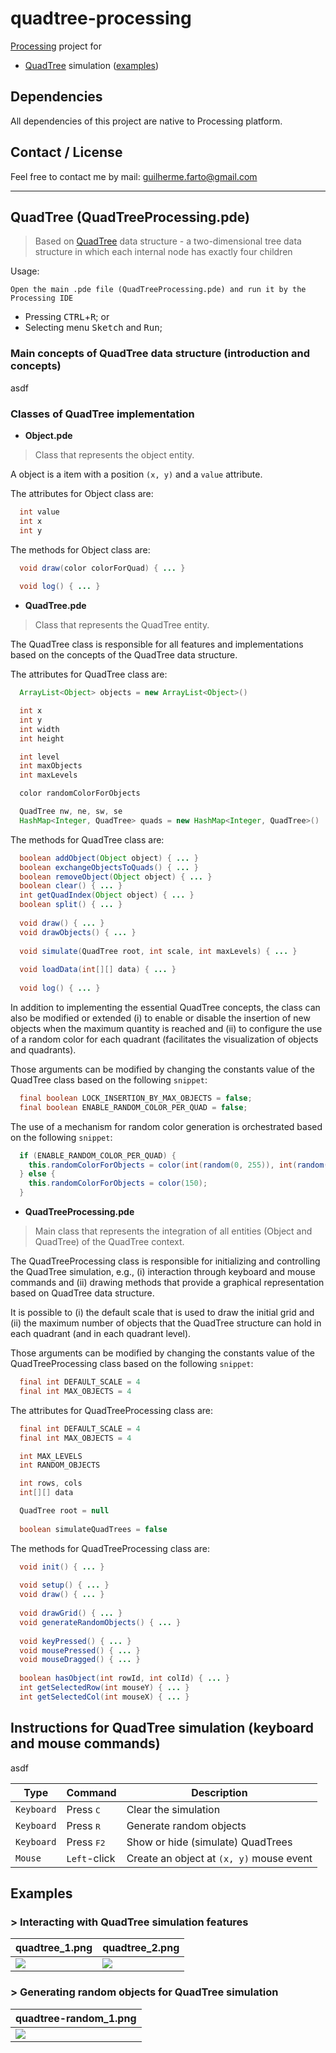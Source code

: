 # quadtree-processing

[Processing](https://processing.org/) project for 

* [QuadTree](#quadtree-processing) simulation ([examples](#all-examples))

## Dependencies

All dependencies of this project are native to Processing platform.

## Contact / License

Feel free to contact me by mail: guilherme.farto@gmail.com

---

<a name="quadtree-processing"></a>
## QuadTree (QuadTreeProcessing.pde)
> Based on [QuadTree](https://en.wikipedia.org/wiki/Quadtree) data structure - a two-dimensional tree data structure in which each internal node has exactly four children

Usage:

`Open the main .pde file (QuadTreeProcessing.pde) and run it by the Processing IDE`
* Pressing <kbd>CTRL</kbd>+<kbd>R</kbd>; or
* Selecting menu <kbd>Sketch</kbd> and <kbd>Run</kbd>;

### Main concepts of QuadTree data structure (introduction and concepts)

asdf

### Classes of QuadTree implementation

* **Object.pde**

> Class that represents the object entity.

A object is a item with a position `(x, y)` and a `value` attribute.

The attributes for Object class are:
  
```java
  int value
  int x
  int y
```

The methods for Object class are:

```java
  void draw(color colorForQuad) { ... }
  
  void log() { ... }
```

* **QuadTree.pde**

> Class that represents the QuadTree entity.

The QuadTree class is responsible for all features and implementations based on the concepts of the QuadTree data structure.

The attributes for QuadTree class are:
  
```java
  ArrayList<Object> objects = new ArrayList<Object>()

  int x
  int y
  int width
  int height

  int level 
  int maxObjects
  int maxLevels

  color randomColorForObjects

  QuadTree nw, ne, sw, se
  HashMap<Integer, QuadTree> quads = new HashMap<Integer, QuadTree>()
```

The methods for QuadTree class are:

```java
  boolean addObject(Object object) { ... }
  boolean exchangeObjectsToQuads() { ... }
  boolean removeObject(Object object) { ... }
  boolean clear() { ... }
  int getQuadIndex(Object object) { ... }
  boolean split() { ... }
  
  void draw() { ... }
  void drawObjects() { ... }
  
  void simulate(QuadTree root, int scale, int maxLevels) { ... }
  
  void loadData(int[][] data) { ... }
  
  void log() { ... }
```

In addition to implementing the essential QuadTree concepts, the class can also be modified or extended (i) to enable or disable the insertion of new objects when the maximum quantity is reached and (ii) to configure the use of a random color for each quadrant (facilitates the visualization of objects and quadrants).

Those arguments can be modified by changing the constants value of the QuadTree class based on the following `snippet`:

```java
  final boolean LOCK_INSERTION_BY_MAX_OBJECTS = false;
  final boolean ENABLE_RANDOM_COLOR_PER_QUAD = false;
```

The use of a mechanism for random color generation is orchestrated based on the following `snippet`:

```java
  if (ENABLE_RANDOM_COLOR_PER_QUAD) {
    this.randomColorForObjects = color(int(random(0, 255)), int(random(0, 255)), int(random(0, 255)));
  } else {
    this.randomColorForObjects = color(150);
  }
```

* **QuadTreeProcessing.pde**

> Main class that represents the integration of all entities (Object and QuadTree) of the QuadTree context.

The QuadTreeProcessing class is responsible for initializing and controlling the QuadTree simulation, e.g., (i) interaction through keyboard and mouse commands and (ii) drawing methods that provide a graphical representation based on QuadTree data structure.

It is possible to (i) the default scale that is used to draw the initial grid and (ii) the maximum number of objects that the QuadTree structure can hold in each quadrant (and in each quadrant level).

Those arguments can be modified by changing the constants value of the QuadTreeProcessing class based on the following `snippet`:

```java
  final int DEFAULT_SCALE = 4
  final int MAX_OBJECTS = 4
```

The attributes for QuadTreeProcessing class are:
  
```java
  final int DEFAULT_SCALE = 4
  final int MAX_OBJECTS = 4

  int MAX_LEVELS
  int RANDOM_OBJECTS

  int rows, cols
  int[][] data

  QuadTree root = null
  
  boolean simulateQuadTrees = false
```

The methods for QuadTreeProcessing class are:

```java
  void init() { ... }
  
  void setup() { ... }
  void draw() { ... }
  
  void drawGrid() { ... }
  void generateRandomObjects() { ... }
  
  void keyPressed() { ... }
  void mousePressed() { ... }
  void mouseDragged() { ... }
  
  boolean hasObject(int rowId, int colId) { ... }
  int getSelectedRow(int mouseY) { ... }
  int getSelectedCol(int mouseX) { ... }
```

<a name="quadtree-instructions"></a>
## Instructions for QuadTree simulation (keyboard and mouse commands)

asdf

| Type          | Command             | Description                               |
| ------------- | ------------------- | ----------------------------------------- |
| `Keyboard`    | Press <kbd>C</kbd>  | Clear the simulation                      |
| `Keyboard`    | Press <kbd>R</kbd>  | Generate random objects                   |
| `Keyboard`    | Press <kbd>F2</kbd> | Show or hide (simulate) QuadTrees         |
| `Mouse`       | `Left`-click        | Create an object at `(x, y)` mouse event  |

<a name="all-examples"></a>
## Examples

<a name="quadtree-examples-1"></a>
### > Interacting with QuadTree simulation features

| quadtree_1.png           | quadtree_2.png           |
| ------------------------ | ------------------------ |
| ![](examples/quadtree_1.png) | ![](examples/quadtree_2.png) |

<a name="quadtree-examples-2"></a>
### > Generating random objects for QuadTree simulation

| quadtree-random_1.png     |
| ------------------------ |
| ![](examples/quadtree-random_1.png) |

